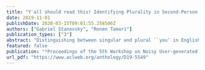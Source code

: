 ```yaml
---
title: "Y′all should read this! Identifying Plurality in Second-Person Personal Pronouns in English Texts"
date: 2019-11-01
publishDate: 2020-03-15T09:01:55.258506Z
authors: ["Gabriel Stanovsky", "Ronen Tamari"]
publication_types: ["3"]
abstract: "Distinguishing between singular and plural ``you″ in English is a challenging task which has potential for downstream applications, such as machine translation or coreference resolution. While formal written English does not distinguish between these cases, other languages (such as Spanish), as well as other dialects of English (via phrases such as ``y′all″), do make this distinction. We make use of this to obtain distantly-supervised labels for the task on a large-scale in two domains. Following, we train a model to distinguish between the single/plural `you′, finding that although in-domain training achieves reasonable accuracy (mbox$≥$ 77%), there is still a lot of room for improvement, especially in the domain-transfer scenario, which proves extremely challenging. Our code and data are publicly available."
featured: false
publication: "*Proceedings of the 5th Workshop on Noisy User-generated Text (W-NUT 2019)*"
url_pdf: "https://www.aclweb.org/anthology/D19-5549"
---
```

